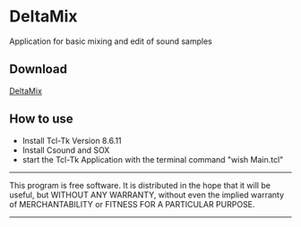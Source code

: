 # **DeltaMix**

Application for basic mixing and edit of sound samples 


## Download
[DeltaMix](https://github.com/Suppan/DeltaMix/releases/)

## How to use

- Install Tcl-Tk Version 8.6.11
- Install Csound and SOX
- start the Tcl-Tk Application with the terminal command "wish Main.tcl"

*************
This program is free software. It is distributed in the hope that it will be useful, but WITHOUT ANY WARRANTY, without even the implied warranty of MERCHANTABILITY or FITNESS FOR A PARTICULAR PURPOSE. 
*************
